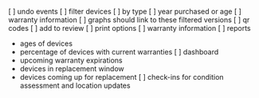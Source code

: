[ ] undo events
[ ] filter devices
  [ ] by type
  [ ] year purchased or age
  [ ] warranty information
  [ ] graphs should link to these filtered versions
[ ] qr codes
  [ ] add to review
  [ ] print options
[ ] warranty information
[ ] reports
  - ages of devices
  - percentage of devices with current warranties
[ ] dashboard
  - upcoming warranty expirations
  - devices in replacement window
  - devices coming up for replacement
[ ] check-ins for condition assessment and location updates
